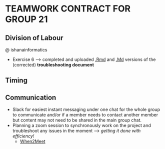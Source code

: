 # TEAMWORK CONTRACT FOR GROUP 21

## Division of Labour
@ ishanainformatics 
* Exercise 6 --> completed and uploaded [.Rmd](https://github.com/stat545ubc-2023/collaborative-group21/blob/main/troubleshooting-1.Rmd) and [.Md](https://github.com/stat545ubc-2023/collaborative-group21/blob/main/troubleshooting-1.md) versions of the (corrected) **troubleshooting document**

## Timing

## Communication
* Slack for easiest instant messaging under one chat for the whole group to communicate and/or if a member needs to contact another member but content may not need to be shared in the main group chat.
* Planning a zoom session to synchronously work on the project and troubleshoot any issues in the moment --> _getting it done with efficiency!_
  * [When2Meet](https://www.when2meet.com/?21452226-FnyJZ)
